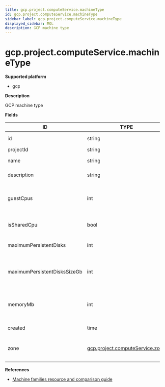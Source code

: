```yaml
---
title: gcp.project.computeService.machineType
id: gcp.project.computeService.machineType
sidebar_label: gcp.project.computeService.machineType
displayed_sidebar: MQL
description: GCP machine type
---
```


# gcp.project.computeService.machineType

**Supported platform**

- gcp

**Description**

GCP machine type

**Fields**

| ID                           | TYPE                                                                  | DESCRIPTION                                               |
| ---------------------------- | --------------------------------------------------------------------- | --------------------------------------------------------- |
| id                           | string                                                                | Unique identifier                                         |
| projectId                    | string                                                                | Project ID                                                |
| name                         | string                                                                | Name of the resource                                      |
| description                  | string                                                                | Resource Description                                      |
| guestCpus                    | int                                                                   | Number of virtual CPUs that are available to the instance |
| isSharedCpu                  | bool                                                                  | Whether the machine has a shared CPU                      |
| maximumPersistentDisks       | int                                                                   | Maximum persistent disks allowed                          |
| maximumPersistentDisksSizeGb | int                                                                   | Maximum total persistent disks size (GB) allowed          |
| memoryMb                     | int                                                                   | Physical memory available to the instance (MB)            |
| created                      | time                                                                  | Creation timestamp                                        |
| zone                         | [gcp.project.computeService.zone](gcp.project.computeservice.zone.md) | The zone where the machine type resides                   |

**References**

- [Machine families resource and comparison guide](https://cloud.google.com/compute/docs/machine-resource)
